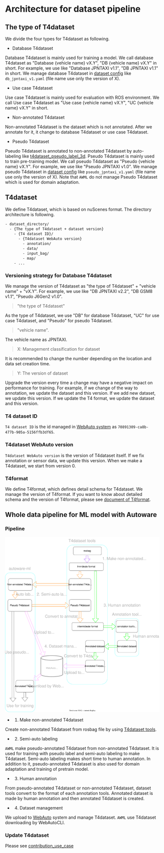 # Architecture for dataset pipeline
## The type of T4dataset

We divide the four types for T4dataset as following.

- Database T4dataset

Database T4dataset is mainly used for training a model.
We call database T4dataset as "Database {vehicle name} vX.Y", "DB {vehicle name} vX.Y" in short.
For example, we use like "Database JPNTAXI v1.1", "DB JPNTAXI v1.1" in short.
We manage database T4dataset in [dataset config](/autoware_ml/configs/detection3d/dataset/t4dataset) like `db_jpntaxi_v1.yaml` (file name use only the version of X).

- Use case T4dataset

Use case T4dataset is mainly used for evaluation with ROS environment.
We call Use case T4dataset as "Use case {vehicle name} vX.Y", "UC {vehicle name} vX.Y" in short.

- Non-annotated T4dataset

Non-annotated T4dataset is the dataset which is not annotated.
After we annotate for it, it change to database T4dataset or use case T4dataset.

- Pseudo T4dataset

Pseudo T4dataset is annotated to non-annotated T4dataset by auto-labeling like [t4dataset_pseudo_label_3d](/tools/t4dataset_pseudo_label_3d/).
Pseudo T4dataset is mainly used to train pre-training model.
We call pseudo T4dataset as "Pseudo {vehicle name} vX.Y".
For example, we use like "Pseudo JPNTAXI v1.0".
We manage pseudo T4dataset in [dataset config](/autoware_ml/configs/detection3d/dataset/t4dataset) like `pseudo_jpntaxi_v1.yaml` (file name use only the version of X).
Note that `AWML` do not manage Pseudo T4dataset which is used for domain adaptation.

## T4dataset

We define T4dataset, which is based on nuScenes format.
The directory architecture is following.

```
- dataset_directory/
  - {The type of T4dataset + dataset version}
    - {T4 dataset ID}/
      - {T4dataset WebAuto version}
        - annotation/
        - data/
        - input_bag/
        - map/
    - ...
```

### Versioning strategy for Database T4dataset

We manage the version of T4dataset as "the type of T4dataset" + "vehicle name" + "vX.Y".
For example, we use like "DB JPNTAXI v2.2", "DB GSM8 v1.1", "Pseudo J6Gen2 v1.0".

> "the type of T4dataset"

As the type of T4dataset, we use "DB" for database T4dataset, "UC" for use case T4dataset, and "Pseudo" for pseudo T4dataset.

> "vehicle name".

The vehicle name as JPNTAXI.

> X: Management classification for dataset

It is recommended to change the number depending on the location and data set creation time.

> Y: The version of dataset

Upgrade the version every time a change may have a negative impact on performance for training.
For example, if we change of the way to annotation, we update the dataset and this version.
If we add new dataset, we update this version.
If we update the T4 format, we update the dataset and this version.

### T4 dataset ID

`T4 dataset ID` is the id managed in [WebAuto system](https://docs.web.auto/en/) as `70891309-ca8b-477b-905a-5156ffb3df65`.

### T4dataset WebAuto version

`T4dataset WebAuto version` is the version of T4dataset itself.
If we fix annotation or sensor data, we update this version.
When we make a T4dataset, we start from version 0.

### T4format

We define T4format, which defines detail schema for T4dataset.
We manage the version of T4format.
If you want to know about detailed schema and the version of T4format, please see [document of T4format](https://github.com/tier4/tier4_perception_dataset/blob/main/docs/t4_format_3d_detailed.md).

## Whole data pipeline for ML model with Autoware
### Pipeline

![](/docs/fig/data_pipeline.drawio.svg)

- 1. Make non-annotated T4dataset

Create non-annotated T4dataset from rosbag file by using [T4dataset tools](https://github.com/tier4/tier4_perception_dataset).

- 2. Semi-auto labeling

`AWML` make pseudo-annotated T4dataset from non-annotated T4dataset.
It is used for training with pseudo label and semi-auto labeling to make T4dataset.
Semi-auto labeling makes short time to human annotation.
In addition to it, pseudo-annotated T4dataset is also used for domain adaptation and training of pretrain model.

- 3. Human annotation

From pseudo-annotated T4dataset or non-annotated T4dataset, dataset tools convert to the format of each annotation tools.
Annotated dataset is made by human annotation and then annotated T4dataset is created.

- 4. Dataset management

We upload to [WebAuto](https://web.auto/) system and manage T4dataset.
`AWML` use T4dataset downloading by WebAutoCLI.

### Update T4dataset

Please see [contribution_use_case](/docs/contribution/contribution_use_case.md)
